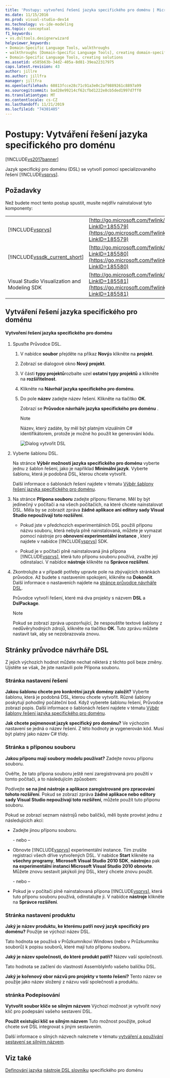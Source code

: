 ```yaml
---
title: 'Postupy: vytvoření řešení jazyka specifického pro doménu | Microsoft Docs'
ms.date: 11/15/2016
ms.prod: visual-studio-dev14
ms.technology: vs-ide-modeling
ms.topic: conceptual
f1_keywords:
- vs.dsltools.designerwizard
helpviewer_keywords:
- Domain-Specific Language Tools, walkthroughs
- walkthroughs [Domain-Specific Language Tools], creating domain-specific language
- Domain-Specific Language Tools, creating solutions
ms.assetid: e585b63b-34d2-405a-8d81-39ea22317975
caps.latest.revision: 43
author: jillre
ms.author: jillfra
manager: jillfra
ms.openlocfilehash: 60813fcce28c71c91a3e0c2af9889261c8897a99
ms.sourcegitcommit: bad28e99214cf62cfbd1222e8cb5ded1997d7ff0
ms.translationtype: MT
ms.contentlocale: cs-CZ
ms.lasthandoff: 11/21/2019
ms.locfileid: "74301405"
---
```

# <a name="how-to-create-a-domain-specific-language-solution"></a>Postupy: Vytváření řešení jazyka specifického pro doménu
[!INCLUDE[vs2017banner](../includes/vs2017banner.md)]

Jazyk specifický pro doménu (DSL) se vytvoří pomocí specializovaného řešení [!INCLUDE[vsprvs](../includes/vsprvs-md.md)].

## <a name="prerequisites"></a>Požadavky
 Než budete moct tento postup spustit, musíte nejdřív nainstalovat tyto komponenty:

|||
|-|-|
|[!INCLUDE[vsprvs](../includes/vsprvs-md.md)]|[http://go.microsoft.com/fwlink/?LinkID=185579](https://go.microsoft.com/fwlink/?LinkID=185579)|
|[!INCLUDE[vssdk_current_short](../includes/vssdk-current-short-md.md)]|[http://go.microsoft.com/fwlink/?LinkID=185580](https://go.microsoft.com/fwlink/?LinkID=185580)|
|Visual Studio Visualization and Modeling SDK|[http://go.microsoft.com/fwlink/?LinkID=185581](https://go.microsoft.com/fwlink/?LinkID=185581)|

## <a name="creating-a-domain-specific-language-solution"></a>Vytváření řešení jazyka specifického pro doménu

#### <a name="to-create-a-domain-specific-language-solution"></a>Vytvoření řešení jazyka specifického pro doménu

1. Spusťte Průvodce DSL.

   1. V nabídce **soubor** přejděte na příkaz **Nový**a klikněte na **projekt**.

   2. Zobrazí se dialogové okno **Nový projekt**.

   3. V části **typy projektů**rozbalte uzel **ostatní typy projektů** a klikněte na **rozšiřitelnost**.

   4. Klikněte na **Návrhář jazyka specifického pro doménu**.

   5. Do pole **název** zadejte název řešení. Klikněte na tlačítko **OK**.

       Zobrazí se **Průvodce návrháře jazyka specifického pro doménu** .

      > [!NOTE]
      > Název, který zadáte, by měl být platným vizuálním C# identifikátorem, protože je možné ho použít ke generování kódu.

      ![Dialog vytvořit DSL](../modeling/media/create-dsldialog.png "Create_DSLDialog")

2. Vyberte šablonu DSL.

    Na stránce **Výběr možností jazyka specifického pro doménu** vyberte jednu z šablon řešení, jako je například **Minimální jazyk**. Vyberte šablonu, která je podobná DSL, kterou chcete vytvořit.

    Další informace o šablonách řešení najdete v tématu [Výběr šablony řešení jazyka specifického pro doménu](../modeling/choosing-a-domain-specific-language-solution-template.md).

3. Na stránce **Přípona souboru** zadejte příponu filename. Měl by být jedinečný v počítači a na všech počítačích, na které chcete nainstalovat DSL. Měla by se zobrazit zpráva **žádné aplikace ani editory sady Visual Studio nepoužívají toto rozšíření**.

   - Pokud jste v předchozích experimentálních DSL použili příponu názvu souboru, která nebyla plně nainstalovaná, můžete je vymazat pomocí nástroje pro **obnovení experimentální instance** , který najdete v nabídce [!INCLUDE[vsprvs](../includes/vsprvs-md.md)] SDK.

   - Pokud je v počítači plně nainstalovaná jiná přípona [!INCLUDE[vsprvs](../includes/vsprvs-md.md)], která tuto příponu souboru používá, zvažte její odinstalaci. V nabídce **nástroje** klikněte na **Správce rozšíření**.

4. Zkontrolujte a v případě potřeby upravte pole na zbývajících stránkách průvodce. Až budete s nastavením spokojeni, klikněte na **Dokončit**. Další informace o nastaveních najdete na [stránce průvodce návrháře DSL](#settings).

    Průvodce vytvoří řešení, které má dva projekty s názvem **DSL** a **DslPackage**.

   > [!NOTE]
   > Pokud se zobrazí zpráva upozorňující, že nespouštíte textové šablony z nedůvěryhodných zdrojů, klikněte na tlačítko **OK**. Tuto zprávu můžete nastavit tak, aby se nezobrazovala znovu.

## <a name="settings"></a>Stránky průvodce návrháře DSL
 Z jejich výchozích hodnot můžete nechat některá z těchto polí beze změny. Ujistěte se však, že jste nastavili pole Přípona souboru.

### <a name="solution-settings-page"></a>Stránka nastavení řešení
 **Jakou šablonu chcete pro konkrétní jazyk domény založit?**
Vyberte šablonu, která je podobná DSL, kterou chcete vytvořit. Různé šablony poskytují pohodlný počáteční bod. Když vyberete šablonu řešení, Průvodce zobrazí popis. Další informace o šablonách řešení najdete v tématu [Výběr šablony řešení jazyka specifického pro doménu](../modeling/choosing-a-domain-specific-language-solution-template.md).

 **Jak chcete pojmenovat jazyk specifický pro doménu?**
Ve výchozím nastavení se jedná o název řešení. Z této hodnoty je vygenerován kód. Musí být platný jako název C# třídy.

### <a name="file-extension-page"></a>Stránka s příponou souboru
 **Jakou příponu mají soubory modelu používat?**
Zadejte novou příponu souboru.

 Ověřte, že tato přípona souboru ještě není zaregistrovaná pro použití v tomto počítači, a to následujícím způsobem:

 Podívejte **se na jiné nástroje a aplikace zaregistrované pro zpracování tohoto rozšíření**. Pokud se zobrazí zpráva **žádné aplikace nebo editory sady Visual Studio nepoužívají toto rozšíření**, můžete použít tuto příponu souboru.

 Pokud se zobrazí seznam nástrojů nebo balíčků, měli byste provést jednu z následujících akcí:

- Zadejte jinou příponu souboru.

     \- nebo –

- Obnovte [!INCLUDE[vsprvs](../includes/vsprvs-md.md)] experimentální instance. Tím zrušíte registraci všech dříve vytvořených DSL. V nabídce **Start** klikněte na **všechny programy**, **Microsoft Visual Studio 2010 SDK**, **nástroje**a pak **na experimentální instanci Microsoft Visual Studio 2010 obnovte**. Můžete znovu sestavit jakýkoli jiný DSL, který chcete znovu použít.

     \- nebo –

- Pokud je v počítači plně nainstalovaná přípona [!INCLUDE[vsprvs](../includes/vsprvs-md.md)], která tuto příponu souboru používá, odinstalujte ji. V nabídce **nástroje** klikněte na **Správce rozšíření**.

### <a name="product-settings-page"></a>Stránka nastavení produktu
 **Jaký je název produktu, ke kterému patří nový jazyk specifický pro doménu?**
Použije se výchozí název DSL.

 Tato hodnota se používá v Průzkumníkovi Windows (nebo v Průzkumníku souborů) k popisu souborů, které mají tuto příponu souboru.

 **Jaký je název společnosti, do které produkt patří?**
Název vaší společnosti.

 Tato hodnota se začlení do vlastností AssemblyInfo vašeho balíčku DSL.

 **Jaký je kořenový obor názvů pro projekty v tomto řešení?**
Tento název se použije jako název složený z názvu vaší společnosti a produktu.

### <a name="signing-page"></a>stránka Podepisování
 **Vytvořit soubor klíče se silným názvem** Výchozí možnost je vytvořit nový klíč pro podepsání vašeho sestavení DSL.

 **Použít existující klíč se silným názvem** Tuto možnost použijte, pokud chcete své DSL integrovat s jiným sestavením.

 Další informace o silných názvech naleznete v tématu [vytváření a používání sestavení se silným názvem](https://go.microsoft.com/fwlink/?LinkId=186073).

## <a name="see-also"></a>Viz také
 [Definování jazyka](../modeling/how-to-define-a-domain-specific-language.md) [nástroje DSL slovníku](https://msdn.microsoft.com/ca5e84cb-a315-465c-be24-76aa3df276aa) specifického pro doménu
